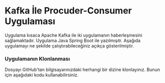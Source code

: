 # Kafka İle Procuder-Consumer Uygulaması

Uygulama kısaca Apache Kafka ile iki uygulamanın haberleşmesini sağlamaktadır. Uygulama Java Spring Boot ile yazılmışıtr. Aşağıda uygulamayı ne şekilde çalıştırabileceğiniz açıkça gösterilmiştir.

### Uygulamanın Klonlanması

Dosyayı GitHub'tan bilgisayarınızdaki herhangi bir dizine klonlayınız. Bunun için aşağıdaki kodu kullanabilirsiniz.
